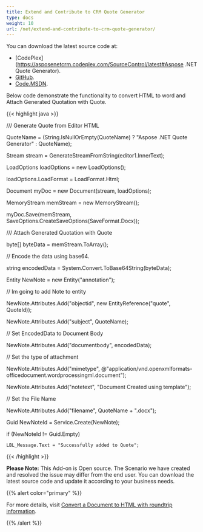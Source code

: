 ```yaml
---
title: Extend and Contribute to CRM Quote Generator
type: docs
weight: 10
url: /net/extend-and-contribute-to-crm-quote-generator/
---
```


You can download the latest source code at:

- [CodePlex](https://asposenetcrm.codeplex.com/SourceControl/latest#Aspose .NET Quote Generator).
- [GitHub](https://github.com/aspose-words/Aspose.Words-for-.NET/tree/master/Plugins/Dynamics%20CRM/Aspose%20.NET%20Quote%20Generator).
- [Code.MSDN](https://code.msdn.microsoft.com/Aspose-NET-Quote-Generator-1e73e2a9).

Below code demonstrate the functionality to convert HTML to word and Attach Generated Quotation with Quote.

{{< highlight java >}}

 /// Generate Quote from Editor HTML

QuoteName = (String.IsNullOrEmpty(QuoteName) ? "Aspose .NET Quote Generator" : QuoteName);

Stream stream = GenerateStreamFromString(editor1.InnerText);

LoadOptions loadOptions = new LoadOptions();

loadOptions.LoadFormat = LoadFormat.Html;

Document myDoc = new Document(stream, loadOptions);

MemoryStream memStream = new MemoryStream();

myDoc.Save(memStream, SaveOptions.CreateSaveOptions(SaveFormat.Docx));

/// Attach Generated Quotation with Quote

byte[] byteData = memStream.ToArray();

// Encode the data using base64.

string encodedData = System.Convert.ToBase64String(byteData);

Entity NewNote = new Entity("annotation");

// Im going to add Note to entity

NewNote.Attributes.Add("objectid", new EntityReference("quote", QuoteId));

NewNote.Attributes.Add("subject", QuoteName);

// Set EncodedData to Document Body

NewNote.Attributes.Add("documentbody", encodedData);

// Set the type of attachment

NewNote.Attributes.Add("mimetype", @"application/vnd.openxmlformats-officedocument.wordprocessingml.document");

NewNote.Attributes.Add("notetext", "Document Created using template");

// Set the File Name

NewNote.Attributes.Add("filename", QuoteName + ".docx");

Guid NewNoteId = Service.Create(NewNote);

if (NewNoteId != Guid.Empty)

    LBL_Message.Text = "Successfully added to Quote";

{{< /highlight >}}

**Please Note:** This Add-on is Open source. The Scenario we have created and resolved the issue may differ from the end user. You can download the latest source code and update it according to your business needs.

{{% alert color="primary" %}} 

For more details, visit [Convert a Document to HTML with roundtrip information](http://www.aspose.com/docs/display/wordsnet/Convert+a+Document+to+HTML+with+roundtrip+information).

{{% /alert %}}
